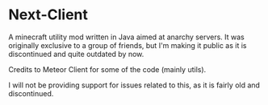 # Next-Client

A minecraft utility mod written in Java aimed at anarchy servers. It was originally exclusive to a group of friends, but I'm making it public as it is discontinued and quite outdated by now.

Credits to Meteor Client for some of the code (mainly utils).

I will not be providing support for issues related to this, as it is fairly old and discontinued.
